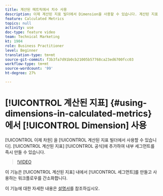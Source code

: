 ```yaml
---
title: 계산된 메트릭에서 치수 사용
description: 이제 계산된 지표 빌더에서 Dimension을 사용할 수 있습니다. 계산된 지표 공식에 추가하여 즉시 내부 세그먼트를 만들 수 있습니다.
feature: Calculated Metrics
topics: null
activity: use
doc-type: feature video
team: Technical Marketing
kt: 1904
role: Business Practitioner
level: Beginner
translation-type: tm+mt
source-git-commit: f3b3fa7d91b0cb21005b57768ca23ed6700fcc03
workflow-type: tm+mt
source-wordcount: '99'
ht-degree: 27%

---
```



# [!UICONTROL 계산된 지표] {#using-dimensions-in-calculated-metrics}에서 [!UICONTROL Dimension] 사용

[!UICONTROL 이제 차원] 을  [!UICONTROL 계산된 지표 빌더에서 사용할 수 있습니다]. [!UICONTROL 계산된 지표] [!UICONTROL 공식]에 추가하여 내부 세그먼트를 즉시 만들 수 있습니다.

>[!VIDEO](https://video.tv.adobe.com/v/23723/?quality=12)

이 기능은 [!UICONTROL 계산된 지표] 내에서 [!UICONTROL 세그먼트]를 만들고 사용하는 워크플로우를 간소화합니다.

이 기능에 대한 자세한 내용은 [설명서](https://marketing.adobe.com/resources/help/ko_KR/analytics/calcmetrics/cm_build_metrics.html)를 참조하십시오.
